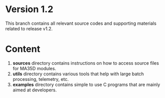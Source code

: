 # Version 1.2
This branch contains all relevant source codes and supporting materials related to release v1.2.

# Content


1. __sources__ directory contains instructions on how to access source files for MA35D modules.
1. __utils__ directory contains various tools that help with large batch processing, telemetry, etc.
1. __examples__ directory contains simple to use C programs that are mainly aimed  at developers.
